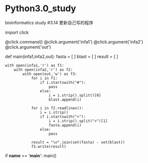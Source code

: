 # Python3.0_study
bioinformatics study
#3.14 更新自己写的程序

import click

@click.command()
@click.argument('infa1')
@click.argument('infa2')
@click.argument('out')



def main(infa1,infa2,out):
    fasta = [ ]
    blast = [ ]
    result = [ ]
    
    with open(infa1,'r') as f1:
        with open(infa2,'r') as f2:
            with open(out,'w') as f3:
                for i in f1:
                    if i.startswith("#"):
                        pass
                    else:
                        i = i.strip().split()[0]
                        blast.append(i)
                
                for i in f2.readlines():
                    i = i.strip()
                    if i.startswith(">"):
                        i = i.strip().split(">")[1]
                        fasta.append(i)
                    else:
                        pass
                
                result = "\n".join(set(fasta) - set(blast))
                f3.write(result)
                
if __name__ == '__main__':
    main()
